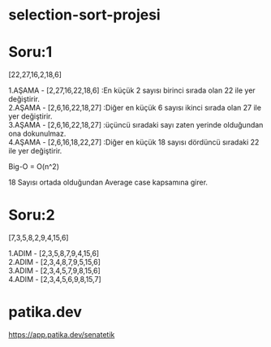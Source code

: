 # selection-sort-projesi

# Soru:1

[22,27,16,2,18,6] 

1.AŞAMA - [2,27,16,22,18,6] :En küçük 2 sayısı birinci sırada olan 22 ile yer değiştirir.<br>
2.AŞAMA - [2,6,16,22,18,27] :Diğer en küçük 6 sayısı ikinci sırada olan 27 ile yer değiştirir.<br>
3.AŞAMA - [2,6,16,22,18,27] :üçüncü sıradaki sayı zaten yerinde olduğundan ona dokunulmaz.<br>
4.AŞAMA - [2,6,16,18,22,27] :Diğer en küçük 18 sayısı dördüncü sıradaki 22 ile yer değiştirir.

Big-O = O(n^2) 

18 Sayısı ortada olduğundan Average case kapsamına girer.

# Soru:2

[7,3,5,8,2,9,4,15,6]

1.ADIM - [2,3,5,8,7,9,4,15,6] <br>
2.ADIM - [2,3,4,8,7,9,5,15,6] <br>
3.ADIM - [2,3,4,5,7,9,8,15,6] <br>
4.ADIM - [2,3,4,5,6,9,8,15,7] 

# patika.dev
 https://app.patika.dev/senatetik

